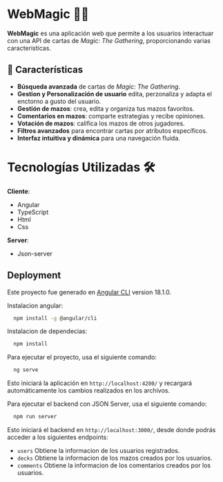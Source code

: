 
# WebMagic 🧙‍♂️  

**WebMagic** es una aplicación web que permite a los usuarios interactuar con una API de cartas de *Magic: The Gathering*, proporcionando varias caracteristicas.  

## 🚀 Características  
- **Búsqueda avanzada** de cartas de *Magic: The Gathering*.  
- **Gestion y Personalización de usuario** edita, perzonaliza y adapta el enctorno a gusto del usuario.  
- **Gestión de mazos**: crea, edita y organiza tus mazos favoritos.  
- **Comentarios en mazos**: comparte estrategias y recibe opiniones.  
- **Votación de mazos**: califica los mazos de otros jugadores.  
- **Filtros avanzados** para encontrar cartas por atributos específicos.  
- **Interfaz intuitiva y dinámica** para una navegación fluida.  

# Tecnologías Utilizadas 🛠️

**Cliente**: 
- Angular
- TypeScript
- Html
- Css

**Server**:
- Json-server

## Deployment

Este proyecto fue generado en [Angular CLI](https://github.com/angular/angular-cli) version 18.1.0.

Instalacion angular:

```bash
  npm install -g @angular/cli
```

Instalacion de dependecias:

```bash
  npm install
```

Para ejecutar el proyecto, usa el siguiente comando:

```bash
  ng serve
```

Esto iniciará la aplicación en `http://localhost:4200/` y recargará automáticamente los cambios realizados en los archivos.

Para ejecutar el backend con JSON Server, usa el siguiente comando:

```bash
  npm run server
```

Esto iniciará el backend en `http://localhost:3000/`, desde donde podrás acceder a los siguientes endpoints:

- `users` Obtiene la informacion de los usuarios registrados.
- `decks` Obtiene la informacion de los mazos creados por los usuarios.
- `comments` Obtiene la informacion de los comentarios creados por los usuarios.



